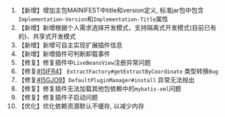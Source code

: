 1. 【新增】增加主包MAINIFEST中title和version定义, 标准jar包中包含`Implementation-Version`和`Implementation-Title`属性
2. 【新增】新增根据个人需求选择开发模式，支持隔离式开发模式(目前已有的)、共享式开发模式
3. 【新增】新增可自主实现扩展插件信息
4. 【新增】新增插件可判断卸载事件
3. 【修复】修复插件中`LiveBeansView`注册异常问题
4. 【修复[#I5IFR4](https://gitee.com/starblues/springboot-plugin-framework-parent/issues/I5IFR3)】 `ExtractFactory#getExtractByCoordinate` 类型转换`Bug`
5. 【修复[#I5GJO9](https://gitee.com/starblues/springboot-plugin-framework-parent/issues/I5GJO9)】`DefaultPluginManager#install` 异常无法抛出
6. 【修复】修复插件无法加载其他包依赖中的`mybatis-xml`问题
7. 【修复】修复插件子启动问题
8. 【优化】优化依赖资源默认不缓存, 以减少内存

